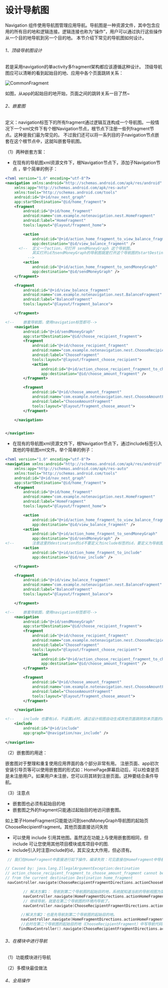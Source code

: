 # 设计导航图

Navigation 组件使用导航图管理应用导航。导航图是一种资源文件，其中包含应用的所有目的地和逻辑连接。逻辑连接也称为“操作”，用户可以通过执行这些操作从一个目的地导航到另一个目的地。
本节介绍下常见的导航图如何设计。

###### 1、顶级导航图设计

若是采用navigation的单activity多fragment架构都应该遵循这种设计。 顶级导航图应可以清晰的看到起始目的地、应用中各个页面跳转关系：

![CommonFragment](https://gitee.com/sunnnydaydev/my-pictures/raw/master/github/navigation/top_graph.png)

如图，从app的起始目的地开始，页面之间的跳转关系一目了然~

###### 2、嵌套图

定义：navigation标签下的所有fragment通过逻辑互连构成一个导航图。一般情况下一个xml文件下有个根Navigation节点，根节点下注册一些列fragment节点。这种是我们最为常见的。
不过我们还可以将一系列目的子navigation节点嵌套在这个根节点中，这就叫嵌套导航图。

（1）两种嵌套方案：

- 在现有的导航图xml资源文件下，根Navigation节点下，添加子Navigation节点 ，举个简单的例子：

```xml
<?xml version="1.0" encoding="utf-8"?>
<navigation xmlns:android="http://schemas.android.com/apk/res/android"
    xmlns:app="http://schemas.android.com/apk/res-auto"
    xmlns:tools="http://schemas.android.com/tools"
    android:id="@+id/nav_nest_graph"
    app:startDestination="@id/home_fragment">
    <fragment
        android:id="@+id/home_fragment"
        android:name="com.example.notenavigation.nest.HomeFragment"
        android:label="HomeFragment"
        tools:layout="@layout/fragment_home">

        <action
            android:id="@+id/action_home_fragment_to_view_balance_fragment"
            app:destination="@id/view_balance_fragment" />
      <!--  定义一个action，可打开 sendMoneyGraph 这个导航图。
            其实打开id为sendMoneyGraph的导航图就是打开这个导航图的startDestination
          -->
        <action
            android:id="@+id/action_home_fragment_to_sendMoneyGraph"
            app:destination="@id/sendMoneyGraph" />
    </fragment>

    <fragment
        android:id="@+id/view_balance_fragment"
        android:name="com.example.notenavigation.nest.BalanceFragment"
        android:label="BalanceFragment"
        tools:layout="@layout/fragment_balance">

    </fragment>

<!--    嵌套导航图，使用navigation标签即可-->
    <navigation
        android:id="@+id/sendMoneyGraph"
        app:startDestination="@id/choose_recipient_fragment">
        <fragment
            android:id="@+id/choose_recipient_fragment"
            android:name="com.example.notenavigation.nest.ChooseRecipientFragment"
            android:label="ChooseFragment"
            tools:layout="@layout/fragment_choose_recipient">
            <action
                android:id="@+id/action_choose_recipient_fragment_to_choose_amount_fragment"
                app:destination="@id/choose_amount_fragment" />
        </fragment>

        <fragment
            android:id="@+id/choose_amount_fragment"
            android:name="com.example.notenavigation.nest.ChooseAmountFragment"
            android:label="ChooseAmountFragment"
            tools:layout="@layout/fragment_choose_amount">
        </fragment>

    </navigation>


</navigation>
```

- 在现有的导航图xml资源文件下，根Navigation节点下，通过include标签引入其他的导航图xml文件。举个简单的例子：

```xml
<?xml version="1.0" encoding="utf-8"?>
<navigation xmlns:android="http://schemas.android.com/apk/res/android"
    xmlns:app="http://schemas.android.com/apk/res-auto"
    xmlns:tools="http://schemas.android.com/tools"
    android:id="@+id/nav_nest_graph"
    app:startDestination="@id/home_fragment">
    <fragment
        android:id="@+id/home_fragment"
        android:name="com.example.notenavigation.nest.HomeFragment"
        android:label="HomeFragment"
        tools:layout="@layout/fragment_home">

        <action
            android:id="@+id/action_home_fragment_to_view_balance_fragment"
            app:destination="@id/view_balance_fragment" />
        <action
            android:id="@+id/action_home_fragment_to_sendMoneyGraph"
            app:destination="@id/sendMoneyGraph" />
<!--        注意这里的destination的id不要定义为include标签的id，要定义为导航图的id，也即navigation标签下的id-->
        <action
            android:id="@+id/action_home_fragment_to_include"
            app:destination="@id/nav_include" />

    </fragment>

    <fragment
        android:id="@+id/view_balance_fragment"
        android:name="com.example.notenavigation.nest.BalanceFragment"
        android:label="BalanceFragment"
        tools:layout="@layout/fragment_balance">

    </fragment>

<!--    嵌套导航图，使用navigation标签即可-->
    <navigation
        android:id="@+id/sendMoneyGraph"
        app:startDestination="@id/choose_recipient_fragment">
        <fragment
            android:id="@+id/choose_recipient_fragment"
            android:name="com.example.notenavigation.nest.ChooseRecipientFragment"
            android:label="ChooseFragment"
            tools:layout="@layout/fragment_choose_recipient">
            <action
                android:id="@+id/action_choose_recipient_fragment_to_choose_amount_fragment"
                app:destination="@id/choose_amount_fragment" />
        </fragment>

        <fragment
            android:id="@+id/choose_amount_fragment"
            android:name="com.example.notenavigation.nest.ChooseAmountFragment"
            android:label="ChooseAmountFragment"
            tools:layout="@layout/fragment_choose_amount">
        </fragment>

    </navigation>

<!--    include 也要有id，不设置id时，通过设计视图自动生成其他页面跳转到本页面的action时失败-->
    <include
        android:id="@+id/include"
        app:graph="@navigation/nav_include" />
    
</navigation>
```

（2）嵌套图的用途：

嵌套图对于整理和重复使用应用界面的各个部分非常有用。 注册页面、app初次安装引导页等可以使用嵌套图的形式如：HomePage屏幕启动后，可以检查是否是未注册用户。如果用户未注册，您可以将其转到注册页面。这种要结合条件导航。

（3）注意点

- 嵌套图也必须有起始目的地
- 嵌套图之外的fragment只能通过起始目的地访问嵌套图。

如上栗子HomeFragment只能能访问到sendMoneyGraph导航图的起始页ChooseRecipientFragment。其他页面直接访问失败

- 可以使用 include 引用其他图。虽然这在功能上与使用嵌套图相同，但 include 可让您使用其他项目模块或库项目中的图.
- include引入时注意include的id，其实没太大作用，但必须有。

```kotlin
 // 我们在HomeFragment中直接进行如下操作，编译失败：可见直接在HomeFragment中导航到ChooseAmountFragment是失败的。

// Caused by: java.lang.IllegalArgumentException:destination
// action_choose_recipient_fragment_to_choose_amount_fragment cannot be found 
// from the current destination Destination home_fragment
 navController.navigate(ChooseRecipientFragmentDirections.actionChooseRecipientFragmentToChooseAmountFragment())
```

```kotlin
        // 解决方案1： 导航到第二个导航图的起始目的地，系统就知道当前的导航视图为第二个navigation导航图了。
        navController.navigate(HomeFragmentDirections.actionHomeFragmentToSendMoneyGraph())
        // 继续导航，就是在第二个导航图的环境内导航了。
        navController.navigate(ChooseRecipientFragmentDirections.actionChooseRecipientFragmentToChooseAmountFragment())

       //解决方案2：也是先导航到第二个导航图的起始目的地。
       navController.navigate(HomeFragmentDirections.actionHomeFragmentToSendMoneyGraph())
       //此时在第二个导航图的起始目的地（ChooseRecipientFragment）中写导航代码即可：
      findNavController().navigate(ChooseRecipientFragmentDirections.actionChooseRecipientFragmentToChooseAmountFragment())
```

###### 3、在模块中进行导航

（1）功能模块进行导航

（2）多模块最佳做法

###### 4、全局操作